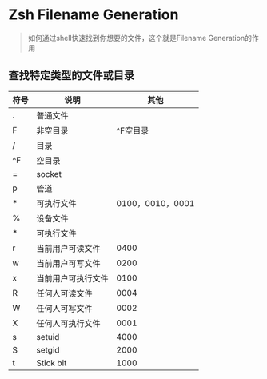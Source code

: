 # Zsh Filename Generation

> 如何通过shell快速找到你想要的文件，这个就是Filename Generation的作用



##  查找特定类型的文件或目录

|  符号    | 说明            | 其他                  |
| ---- | ---------- | ---------------- |
| .    | 普通文件   |                  |
| F    | 非空目录   | ^F空目录         |
| /    | 目录       |                  |
| ^F   | 空目录     |                  |
| =    | socket     |                  |
| p    | 管道       |                  |
| *    | 可执行文件 | 0100，0010，0001 |
| %    | 设备文件   |                  |
| *    | 可执行文件 |                  |
| r    | 当前用户可读文件 |   0400               |
| w    | 当前用户可写文件 |   0200              |
| x    | 当前用户可执行文件 | 0100                  |
| R    | 任何人可读文件 |   0004               |
| W    | 任何人可写文件 |   0002              |
| X    | 任何人可执行文件 | 0001                  |
| s    | setuid | 4000                  |
| S    | setgid | 2000                 |
| t    | Stick bit | 1000                  |

